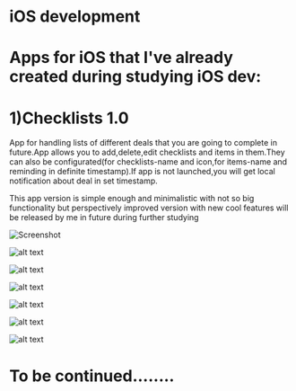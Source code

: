 # iOS development

# Apps for iOS that I've already created during studying iOS dev:

# 1)Checklists 1.0
App for handling lists of different deals that you are going to complete in future.App allows you to add,delete,edit checklists and items in them.They can also be configurated(for checklists-name and icon,for items-name and reminding in definite timestamp).If app is not launched,you will get local notification about deal in set timestamp.

This app version is simple enough and minimalistic with not so big functionality but perspectively improved version with new cool features will be released by me in future during further studying

![Screenshot](https://github.com/BelyaevIlyaUkraine/iOS_dev/blob/master/Checklists/Main.jpg)

![alt text](https://github.com/BelyaevIlyaUkraine/iOS_dev/blob/master/Checklists/Add%20Checklist.jpg)

![alt text](https://github.com/BelyaevIlyaUkraine/iOS_dev/blob/master/Checklists/Edit%20Checklist.jpg)

![alt text](https://github.com/BelyaevIlyaUkraine/iOS_dev/blob/master/Checklists/Choose%20Icon.jpg)

![alt text](https://github.com/BelyaevIlyaUkraine/iOS_dev/blob/master/Checklists/Items.jpg)

![alt text](https://github.com/BelyaevIlyaUkraine/iOS_dev/blob/master/Checklists/Add%20Item.jpg)

![alt text](https://github.com/BelyaevIlyaUkraine/iOS_dev/blob/master/Checklists/Edit%20Item.jpg)
 
  
   
    
     
# To be continued........
